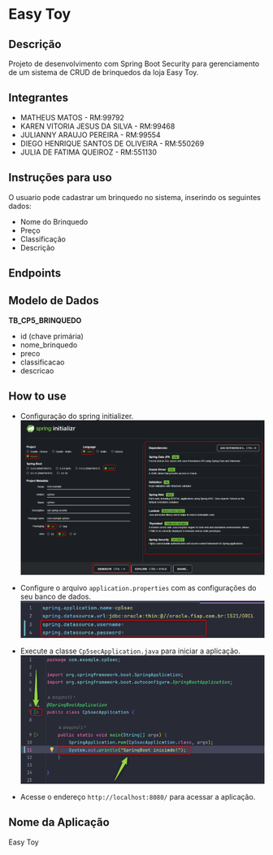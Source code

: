 # Easy Toy
## Descrição

Projeto de desenvolvimento com Spring Boot Security para gerenciamento de um sistema de CRUD de brinquedos da loja Easy Toy.

## Integrantes

- MATHEUS MATOS - RM:99792
- KAREN VITORIA JESUS DA SILVA - RM:99468
- JULIANNY ARAUJO PEREIRA - RM:99554
- DIEGO HENRIQUE SANTOS DE OLIVEIRA - RM:550269
- JULIA DE FATIMA QUEIROZ - RM:551130

## Instruções para uso
O usuario pode cadastrar um brinquedo no sistema, inserindo os seguintes dados:
- Nome do Brinquedo
- Preço
- Classificação
- Descrição


## Endpoints

## Modelo de Dados

**TB_CP5_BRINQUEDO**
- id (chave primária)
- nome_brinquedo
- preco
- classificacao
- descricao<br>

## How to use
- Configuração do spring initializer.
  ![spring](img/springConfig.png)

- Configure o arquivo `application.properties` com as configurações do seu banco de dados.
  ![properties](img/AppProp.png)

- Execute a classe `Cp5secApplication.java` para iniciar a aplicação.
  ![application](img/SpringApp.png)

- Acesse o endereço `http://localhost:8080/` para acessar a aplicação.

## Nome da Aplicação
Easy Toy